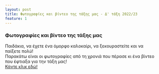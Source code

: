 ```yaml
---
layout: post
title: Φωτογραφίες και βίντεο της τάξης μας - Δ' τάξη 2022/23
feature: 1
---
```


### Φωτογραφίες και βίντεο της τάξης μας
Παιδάκια, να έχετε ένα όμορφο καλοκαίρι, να ξεκουραστείτε και να παίξετε πολύ!  
Παρακάτω είναι οι φωτογραφίες από τη χρονιά που πέρασε κι ένα βίντεο που έφτιαξα για την τάξη μας!  
[Κάντε κλικ εδώ!](https://forms.gle/42ZcNtmtswNuoqfb8)  